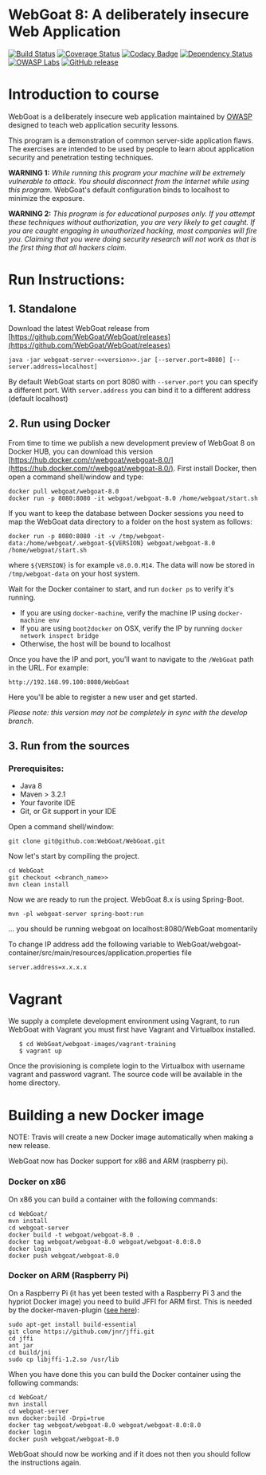 # WebGoat 8: A deliberately insecure Web Application

[![Build Status](https://travis-ci.org/WebGoat/WebGoat.svg?branch=develop)](https://travis-ci.org/WebGoat/WebGoat)
[![Coverage Status](https://coveralls.io/repos/WebGoat/WebGoat/badge.svg?branch=develop&service=github)](https://coveralls.io/github/WebGoat/WebGoat?branch=master)
[![Codacy Badge](https://api.codacy.com/project/badge/b69ee3a86e3b4afcaf993f210fccfb1d)](https://www.codacy.com/app/dm/WebGoat)
[![Dependency Status](https://www.versioneye.com/user/projects/562da95ae346d7000e0369aa/badge.svg?style=flat)](https://www.versioneye.com/user/projects/562da95ae346d7000e0369aa)
[![OWASP Labs](https://img.shields.io/badge/owasp-lab%20project-f7b73c.svg)](https://www.owasp.org/index.php/OWASP_Project_Inventory#tab=Labs_Projects) 
[![GitHub release](https://img.shields.io/github/release/WebGoat/WebGoat.svg)](https://github.com/WebGoat/WebGoat/releases/latest) 

# Introduction to course

WebGoat is a deliberately insecure web application maintained by [OWASP](http://www.owasp.org/) designed to teach web
application security lessons.

This program is a demonstration of common server-side application flaws. The
exercises are intended to be used by people to learn about application security and
penetration testing techniques.

**WARNING 1:** *While running this program your machine will be extremely
vulnerable to attack. You should disconnect from the Internet while using
this program.*  WebGoat's default configuration binds to localhost to minimize
the exposure.

**WARNING 2:** *This program is for educational purposes only. If you attempt
these techniques without authorization, you are very likely to get caught. If
you are caught engaging in unauthorized hacking, most companies will fire you.
Claiming that you were doing security research will not work as that is the
first thing that all hackers claim.*

# Run Instructions:

## 1. Standalone 

Download the latest WebGoat release from [https://github.com/WebGoat/WebGoat/releases](https://github.com/WebGoat/WebGoat/releases)

```Shell
java -jar webgoat-server-<<version>>.jar [--server.port=8080] [--server.address=localhost]
```

By default WebGoat starts on port 8080 with `--server.port` you can specify a different port. With `server.address` you
can bind it to a different address (default localhost)

## 2. Run using Docker

From time to time we publish a new development preview of WebGoat 8 on Docker HUB, you can download this version
[https://hub.docker.com/r/webgoat/webgoat-8.0/](https://hub.docker.com/r/webgoat/webgoat-8.0/).
First install Docker, then open a command shell/window and type:

```Shell
docker pull webgoat/webgoat-8.0
docker run -p 8080:8080 -it webgoat/webgoat-8.0 /home/webgoat/start.sh 
```

If you want to keep the database between Docker sessions you need to map the WebGoat data directory to a 
folder on the host system as follows:

```Shell
docker run -p 8080:8080 -it -v /tmp/webgoat-data:/home/webgoat/.webgoat-${VERSION} webgoat/webgoat-8.0 /home/webgoat/start.sh
```

where `${VERSION}` is for example `v8.0.0.M14`. The data will now be stored in `/tmp/webgoat-data` on your host system.

Wait for the Docker container to start, and run `docker ps` to verify it's running.

- If you are using `docker-machine`, verify the machine IP using `docker-machine env`
- If you are using `boot2docker` on OSX, verify the IP by running `docker network inspect bridge`
- Otherwise, the host will be bound to localhost

Once you have the IP and port, you'll want to navigate to the `/WebGoat` path in the URL. For example:

```
http://192.168.99.100:8080/WebGoat
```

Here you'll be able to register a new user and get started.

_Please note: this version may not be completely in sync with the develop branch._



## 3. Run from the sources

### Prerequisites:

* Java 8
* Maven > 3.2.1
* Your favorite IDE
* Git, or Git support in your IDE

Open a command shell/window:

```Shell
git clone git@github.com:WebGoat/WebGoat.git
```

Now let's start by compiling the project.

```Shell
cd WebGoat
git checkout <<branch_name>>
mvn clean install
```

Now we are ready to run the project. WebGoat 8.x is using Spring-Boot.

```Shell
mvn -pl webgoat-server spring-boot:run
```
... you should be running webgoat on localhost:8080/WebGoat momentarily


To change IP address add the following variable to WebGoat/webgoat-container/src/main/resources/application.properties file

```
server.address=x.x.x.x
```

# Vagrant

We supply a complete development environment using Vagrant, to run WebGoat with Vagrant you must first have Vagrant and Virtualbox installed.

```shell
   $ cd WebGoat/webgoat-images/vagrant-training
   $ vagrant up
```

Once the provisioning is complete login to the Virtualbox with username vagrant and password vagrant.
The source code will be available in the home directory.


# Building a new Docker image

NOTE: Travis will create a new Docker image automatically when making a new release.

WebGoat now has Docker support for x86 and ARM (raspberry pi).
### Docker on x86
On x86 you can build a container with the following commands:

```Shell
cd WebGoat/
mvn install
cd webgoat-server
docker build -t webgoat/webgoat-8.0 .
docker tag webgoat/webgoat-8.0 webgoat/webgoat-8.0:8.0
docker login
docker push webgoat/webgoat-8.0
```

### Docker on ARM (Raspberry Pi)
On a Raspberry Pi (it has yet been tested with a Raspberry Pi 3 and the hypriot Docker image) you need to build JFFI for
ARM first. This is needed by the docker-maven-plugin ([see here](https://github.com/spotify/docker-maven-plugin/issues/233)):

```Shell
sudo apt-get install build-essential
git clone https://github.com/jnr/jffi.git
cd jffi
ant jar
cd build/jni
sudo cp libjffi-1.2.so /usr/lib
```

When you have done this you can build the Docker container using the following commands:

```Shell
cd WebGoat/
mvn install
cd webgoat-server
mvn docker:build -Drpi=true
docker tag webgoat/webgoat-8.0 webgoat/webgoat-8.0:8.0
docker login
docker push webgoat/webgoat-8.0
```
WebGoat should now be working and if it does not then you should follow the instructions again.
